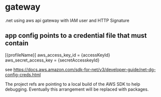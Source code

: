 # gateway
.net using aws api gateway with IAM user and HTTP Signature

## app config points to a credential file that must contain
[{profileName}]
aws_access_key_id = {accessKeyId}
aws_secret_access_key = {secretAccesskeyId}

see https://docs.aws.amazon.com/sdk-for-net/v3/developer-guide/net-dg-config-creds.html


The project refs are pointing to a local build of the AWS SDK to help debugging. Eventually this arrangement will be replaced with packages.